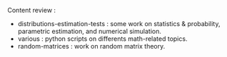 Content review :

- distributions-estimation-tests : some work on statistics & probability, parametric estimation, and numerical simulation.
- various : python scripts on differents math-related topics.
- random-matrices : work on random matrix theory.
